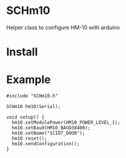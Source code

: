 # SCHm10
Helper class to configure HM-10 with arduino

# Install

# Example

``` arduino
#include "SCHm10.h"

SCHm10 hm10(Serial);

void setup() {
  hm10.setModulePower(HM10_POWER_LEVEL_1);
  hm10.setBaud(HM10_BAUD38400);
  hm10.setName("SCIOT_DOOR");
  hm10.reset();
  hm10.sendConfiguration();
}
```